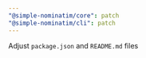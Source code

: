 ```yaml
---
"@simple-nominatim/core": patch
"@simple-nominatim/cli": patch
---
```


Adjust `package.json` and `README.md` files
